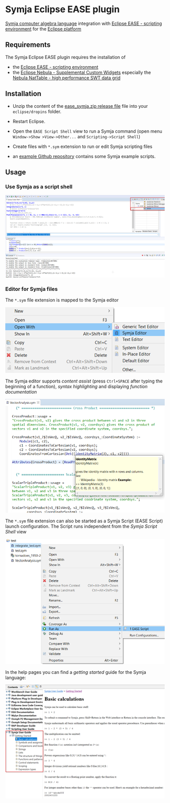# Symja Eclipse EASE plugin
 
 
[Symja computer algebra language](https://github.com/axkr/symja_android_library) integration with [Eclipse EASE - scripting environment](https://www.eclipse.org/ease/) for the [Eclipse platform](https://www.eclipse.org/)
 
 ## Requirements
 
 The Symja Eclipse EASE plugin requires the installation of 
 - the [Eclipse EASE - scripting environment](https://www.eclipse.org/ease/)
 - the [Eclipse Nebula - Supplemental Custom Widgets](https://www.eclipse.org/nebula/) especially the [Nebula NatTable - high performance SWT data grid](https://www.eclipse.org/nattable/)
 
 ## Installation

- Unzip the content of the [ease_symja.zip release file](https://github.com/axkr/ease_symja/releases) file into your `eclipse/dropins` folder.
- Restart Eclipse.
- Open the `EASE Script Shell` view to run a Symja command (open menu `Window->Show >View->Other...` and `Scripting->Script Shell`)
- Create files with `*.sym` extension to run or edit Symja scripting files

 - an [example Github repository](https://github.com/axkr/symja_examples) contains some Symja example scripts.
 
 ## Usage
 
 ### Use Symja as a script shell
 
 ![Symja Script Shell](ease_symja1.png)
 
 ### Editor for Symja files
 
The `*.sym` file extension is mapped to the Symja editor

 ![Symja Editor context menu](ease_symja4.png)
 
The Symja editor supports *content assist* (press `Ctrl+SPACE` after typing the beginning of a function), 
*syntax highlighting* and displaying *function documentation*
 
 ![Symja Editor syntax highlighting](ease_symja2.png)
 
The `*.sym` file extension can also be started as a Symja Script (EASE Script) launch configuration.
The Script runs independent from the *Symja Script Shell* view

 ![Symja launch configuration](ease_symja3.png)
 
In the help pages you can find a *getting started* guide for the Symja language:

 ![Symja Editor with hoover info](ease_symja5.png)